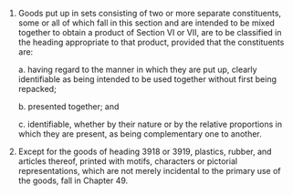 1. Goods put up in sets consisting of two or more separate constituents, some or all of which fall in this section and are intended to be mixed together to obtain a product of Section VI or VII, are to be classified in the heading appropriate to that product, provided that the constituents are:

    a. having regard to the manner in which they are put up, clearly identifiable as being intended to be used together without first being repacked;
    
    b. presented together; and
    
    c. identifiable, whether by their nature or by the relative proportions in which they are present, as being complementary one to another.

2. Except for the goods of heading 3918 or 3919, plastics, rubber, and articles thereof, printed with motifs, characters or pictorial representations, which are not merely incidental to the primary use of the goods, fall in Chapter 49.
